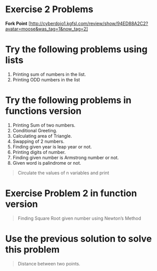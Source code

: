 # Exercise 2 Problems 
**Fork Point** 
[http://cyberdojo1.kgfsl.com/review/show/94ED88A2C2?avatar=moose&was_tag=1&now_tag=2]

# Try the following problems using lists
 1. Printing sum of numbers in the list.
 2. Printing ODD numbers in the list

# Try the following problems in functions version
 

 1. Printing Sum of two numbers.
 2. Conditional Greeting.
 3. Calculating area of Triangle.
 4. Swapping of 2 numbers.
 5. Finding given year is leap year or not.
 6. Printing digits of number.
 7. Finding given number is Armstrong number or not.
 8. Given word is palindrome or not.

> Circulate the values of n variables and print

 
# Exercise Problem 2 in function version

> Finding Square Root given number using Newton’s Method

# Use the previous solution to solve this problem #

> Distance between two points.

